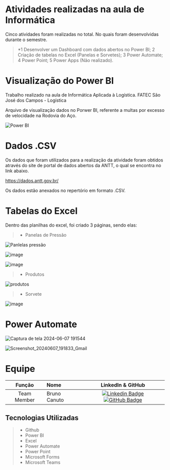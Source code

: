 # Atividades realizadas na aula de Informática
Cinco atividades foram realizadas no total. No quais foram desenvolvidas durante o semestre.
 > *1 Desenvolver um Dashboard com dados abertos no Power BI;
 > 2 Criação de tabelas no Excel (Panelas e Sorvetes);
 > 3 Power Automate;
 > 4 Power Point;
 > 5 Power Apps (Não realizado).


# Visualização do Power BI
Trabalho realizado na aula de Informática Aplicada à Logística. FATEC São José dos Campos - Logística

Arquivo de visualização dados no Porwer BI, referente a multas por excesso de velocidade na Rodovia do Aço.

![Power BI](https://github.com/BrunoCanuto01/Visualiza-o-de-Power-BI/assets/165228082/72a53306-27d0-4188-a6f2-c1acb602f254)


# Dados .CSV
Os dados que foram utilizados para a realização da atividade foram obtidos através do site de portal de dados abertos da ANTT, o qual se encontra no link abaixo.

https://dados.antt.gov.br/

Os dados estão anexados no repertório em formato .CSV.

# Tabelas do Excel
Dentro das planilhas do excel, foi criado 3 páginas, sendo elas:

 > * Panelas de Pressão

![Panlelas pressão](https://github.com/BrunoCanuto01/Visualiza-o-de-Power-BI/assets/165228082/2fcc4947-4a98-4c3b-81ef-81844cb97d12)

![image](https://github.com/BrunoCanuto01/Visualiza-o-de-Power-BI/assets/165228082/f0f4651d-433b-4d1a-8ab0-97504449f230)

![image](https://github.com/BrunoCanuto01/Visualiza-o-de-Power-BI/assets/165228082/c3827abf-313f-415b-bbff-138f9aa6e4c9)

> * Produtos

![produtos](https://github.com/BrunoCanuto01/Visualiza-o-de-Power-BI/assets/165228082/49158112-2430-4083-8872-bc56ce0fc430)

> * Sorvete

![image](https://github.com/BrunoCanuto01/Visualiza-o-de-Power-BI/assets/165228082/37f6f307-d13e-41b5-bfde-a5f5745b6424)

# Power Automate

![Captura de tela 2024-06-07 191544](https://github.com/BrunoCanuto01/Informatica-FATEC/assets/165228082/55f43647-72d5-4988-8103-0217e5b0894c)

![Screenshot_20240607_191833_Gmail](https://github.com/BrunoCanuto01/Informatica-FATEC/assets/165228082/b4fd09ed-ae1e-48c5-b690-6c138ecde31d)


# Equipe
|    Função     | Nome                                  |                                                                                                                                                      LinkedIn & GitHub                                                                                                                                                      |
| :-----------: | :------------------------------------ | :-------------------------------------------------------------------------------------------------------------------------------------------------------------------------------------------------------------------------------------------------------------------------------------------------------------------------: |
| Team Member   | Bruno Canuto              |         [![Linkedin Badge](https://img.shields.io/badge/Linkedin-blue?style=flat-square&logo=Linkedin&logoColor=white)](https://www.linkedin.com/in/bruno-canuto-746944291/?trk=opento_sprofile_topcard/) [![GitHub Badge](https://img.shields.io/badge/GitHub-111217?style=flat-square&logo=github&logoColor=white)](https://github.com/BrunoCanuto01)        |




## Tecnologias Utilizadas
 > * Github
 > * Power BI
 > * Excel
>  * Power Automate
>  * Power Point
>  * Microsoft Forms
>  * Microsoft Teams
